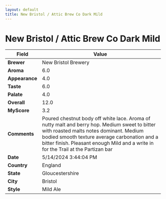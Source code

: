 ```yaml
---
layout: default
title: New Bristol / Attic Brew Co Dark Mild
---
```


# New Bristol / Attic Brew Co Dark Mild

| Field         | Value                                                                                                   |
|---------------|---------------------------------------------------------------------------------------------------------|
| **Brewer**    | New Bristol Brewery                                                                                        |
| **Aroma**     | 6.0                                                                                         |
| **Appearance**| 4.0                                                                                    |
| **Taste**     | 6.0                                                                                         |
| **Palate**    | 4.0                                                                                        |
| **Overall**   | 12.0                                                                                       |
| **MyScore**   | 3.2                                                                                       |
| **Comments**  | Poured chestnut body off white lace. Aroma of nutty malt and berry hop. Medium sweet to bitter with roasted malts notes dominant. Medium bodied smooth texture average carbonation and a bitter finish. Pleasant enough Mild and a write in for the Trail at the Partizan bar                                                                                       |
| **Date**      | 5/14/2024 3:44:04 PM                                                                                          |
| **Country**   | England                                                                                       |
| **State**     | Gloucestershire                                                                                         |
| **City**      | Bristol                                                                                          |
| **Style**     | Mild Ale                                                                                         |
